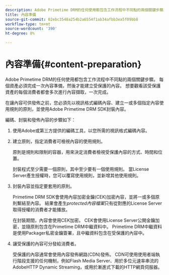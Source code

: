 ```yaml
---
description: Adobe Primetime DRM的任何使用都包含工作流程中不同點的兩個關鍵步驟。 每個資產必須完成一次內容準備，然後才能建立受保護的內容。 想要觀看該受保護資產的每個消費者都會多次進行內容擷取，一次完成。
title: 內容準備
source-git-commit: 02ebc3548a254b2a6554f1ab34afbb3ea5f09bb8
workflow-type: tm+mt
source-wordcount: '390'
ht-degree: 0%

---
```


# 內容準備{#content-preparation}

Adobe Primetime DRM的任何使用都包含工作流程中不同點的兩個關鍵步驟。 每個資產必須完成一次內容準備，然後才能建立受保護的內容。 想要觀看該受保護資產的每個消費者都會多次進行內容擷取，一次完成。

在讓內容可供發佈之前，您必須先以視訊格式編碼內容、建立一或多個指定內容使用規則的原則，並使用Adobe Primetime DRM SDK封裝內容。

編碼、封裝和發佈內容的步驟如下：

1. 使用Adobe或第三方提供的編碼工具，以您所需的視訊格式編碼內容。
1. 建立原則，指定消費者可檢視內容的使用規則。

   原則是規則和限制的容器，用來決定消費者檢視受保護內容的方式、時間和位置。

   封裝程式至少需要一個原則，其中至少要有一個使用規則。 當License Server產生授權時，您可以覆寫使用規則，並新增其他使用規則。

1. 封裝內容並指定要套用的原則。

   Primetime DRM SDK會使用內容加密金鑰(CEK)加密內容，並將一或多個原則繫結至內容。 結果會產生*protected內容檔案*只有從對應的License Server取得授權的消費者才能播放。

   在封裝期間，內容會使用CEK加密。 CEK會使用License Server公開金鑰加密，並隨原則包含在Primetime DRM中繼資料中。 Primetime DRM中繼資料是使用Packager私密金鑰簽署，且中繼資料包含在受保護的內容中。

1. 讓受保護的內容可分發給消費者。

   受保護的內容通常會使用內容發佈網路(CDN)發佈。 CDN可使用使用者端執行階段支援的任何機制，例如Flash Media Server、用於多位元速率串流的AdobeHTTP Dynamic Streaming，或用於漸進式下載的HTTP網頁伺服器。
